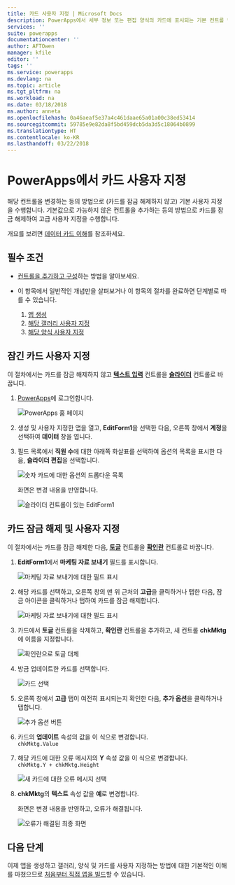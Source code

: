 ```yaml
---
title: 카드 사용자 지정 | Microsoft Docs
description: PowerApps에서 세부 정보 또는 편집 양식의 카드에 표시되는 기본 컨트롤 변경
services: ''
suite: powerapps
documentationcenter: ''
author: AFTOwen
manager: kfile
editor: ''
tags: ''
ms.service: powerapps
ms.devlang: na
ms.topic: article
ms.tgt_pltfrm: na
ms.workload: na
ms.date: 03/18/2018
ms.author: anneta
ms.openlocfilehash: 0a46aeaf5e37a4c461daae65a01a00c38ed53414
ms.sourcegitcommit: 59785e9e82da8f5bd459dcb5da3d5c18064b0899
ms.translationtype: HT
ms.contentlocale: ko-KR
ms.lasthandoff: 03/22/2018
---
```

# <a name="customize-a-card-in-powerapps"></a>PowerApps에서 카드 사용자 지정
해당 컨트롤을 변경하는 등의 방법으로 (카드를 잠금 해제하지 않고) 기본 사용자 지정 을 수행합니다. 기본값으로 가능하지 않은 컨트롤을 추가하는 등의 방법으로 카드를 잠금 해제하여 고급 사용자 지정을 수행합니다.

개요를 보려면 [데이터 카드 이해](working-with-cards.md)를 참조하세요.

## <a name="prerequisites"></a>필수 조건

* [컨트롤을 추가하고 구성](add-configure-controls.md)하는 방법을 알아보세요.
* 이 항목에서 일반적인 개념만을 살펴보거나 이 항목의 절차를 완료하면 단계별로 따를 수 있습니다.

  1. [앱 생성](data-platform-create-app.md)
  2. [해당 갤러리 사용자 지정](customize-layout-sharepoint.md)
  3. [해당 양식 사용자 지정](customize-forms-sharepoint.md)

## <a name="customize-a-locked-card"></a>잠긴 카드 사용자 지정
이 절차에서는 카드를 잠금 해제하지 않고 **[텍스트 입력](controls/control-text-input.md)** 컨트롤을 **[슬라이더](controls/control-slider.md)** 컨트롤로 바꿉니다.

1. [PowerApps](http://web.powerapps.com)에 로그인합니다.

    ![PowerApps 홈 페이지](./media/customize-card/sign-in.png)

1. 생성 및 사용자 지정한 앱을 열고, **EditForm1**을 선택한 다음, 오른쪽 창에서 **계정**을 선택하여 **데이터** 창을 엽니다.

1. 필드 목록에서 **직원 수**에 대한 아래쪽 화살표를 선택하여 옵션의 목록을 표시한 다음, **슬라이더 편집**을 선택합니다.

    ![숫자 카드에 대한 옵션의 드롭다운 목록](./media/customize-card/card-selector.png)

    화면은 변경 내용을 반영합니다.

    ![슬라이더 컨트롤이 있는 EditForm1](./media/customize-card/add-slider.png)

## <a name="unlock-and-customize-a-card"></a>카드 잠금 해제 및 사용자 지정
이 절차에서는 카드를 잠금 해제한 다음, **[토글](controls/control-toggle.md)** 컨트롤을 **[확인란](controls/control-check-box.md)** 컨트롤로 바꿉니다.

1. **EditForm1**에서 **마케팅 자료 보내기** 필드를 표시합니다.

    ![마케팅 자료 보내기에 대한 필드 표시](./media/customize-card/show-field.png)

2. 해당 카드를 선택하고, 오른쪽 창의 맨 위 근처의 **고급**을 클릭하거나 탭한 다음, 잠금 아이콘을 클릭하거나 탭하여 카드를 잠금 해제합니다.

    ![마케팅 자료 보내기에 대한 필드 표시](./media/customize-card/unlock-card.png)

1. 카드에서 **토글** 컨트롤을 삭제하고, **확인란** 컨트롤을 추가하고, 새 컨트롤 **chkMktg**에 이름을 지정합니다.

    ![확인란으로 토글 대체](./media/customize-card/add-checkbox.png)

1. 방금 업데이트한 카드를 선택합니다.

    ![카드 선택](./media/customize-card/select-card.png)

1. 오른쪽 창에서 **고급** 탭이 여전히 표시되는지 확인한 다음, **추가 옵션**을 클릭하거나 탭합니다.

    ![추가 옵션 버튼](./media/customize-card/more-options.png)

1. 카드의 **업데이트** 속성의 값을 이 식으로 변경합니다.
<br>`chkMktg.Value`

1. 해당 카드에 대한 오류 메시지의 **Y** 속성 값을 이 식으로 변경합니다.<br>
`chkMktg.Y + chkMktg.Height`

    ![새 카드에 대한 오류 메시지 선택](./media/customize-card/select-error.png)

1. **chkMktg**의 **텍스트** 속성 값을 **예**로 변경합니다.

    화면은 변경 내용을 반영하고, 오류가 해결됩니다.

    ![오류가 해결된 최종 화면](./media/customize-card/final-screen.png)

## <a name="next-steps"></a>다음 단계
이제 앱을 생성하고 갤러리, 양식 및 카드를 사용자 지정하는 방법에 대한 기본적인 이해를 마쳤으므로 [처음부터 직접 앱을 빌드](data-platform-create-app-scratch.md)할 수 있습니다.
